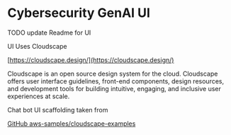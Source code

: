 # Cybersecurity GenAI UI 

TODO update Readme for UI

UI Uses Cloudscape

[https://cloudscape.design/](https://cloudscape.design/)

Cloudscape is an open source design system for the cloud. Cloudscape offers user interface guidelines, front-end components, design resources, and development tools for building intuitive, engaging, and inclusive user experiences at scale.

Chat bot UI scaffolding taken from 

[GitHub aws-samples/cloudscape-examples](https://github.com/aws-samples/cloudscape-examples/tree/main/chat-ui-vite)
